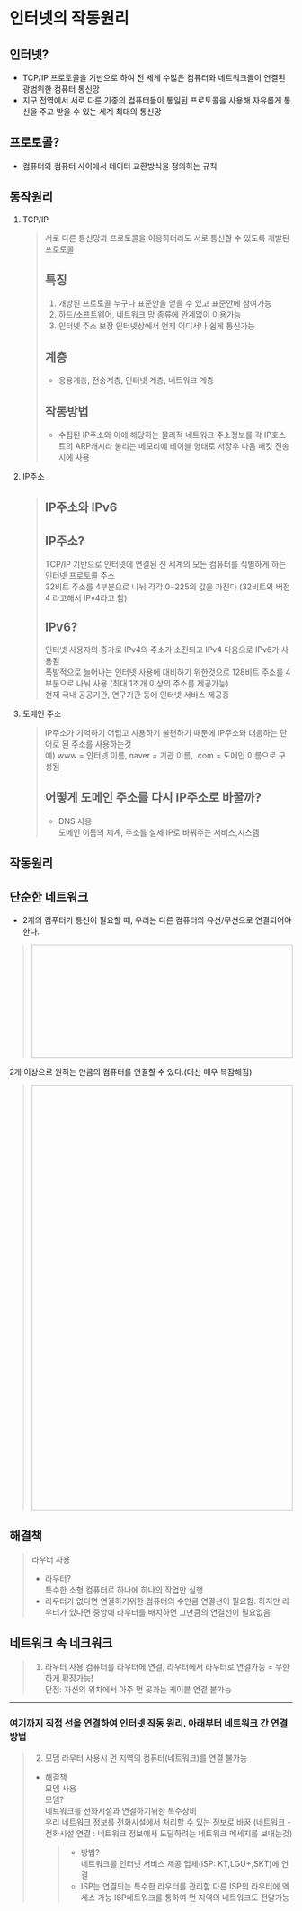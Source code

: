 # 인터넷의 작동원리
## 인터넷?
- TCP/IP 프로토콜을 기반으로 하여 전 세계 수많은 컴퓨터와 네트워크들이 연결된 광범위한 컴퓨터 통신망
- 지구 전역에서 서로 다른 기종의 컴퓨터들이 통일된 프로토콜을 사용해 자유롭게 통신을 주고 받을 수 있는 세계 최대의 통신망

## 프로토콜?
- 컴퓨터와 컴퓨터 사이에서 데이터 교환방식을 정의하는 규칙

## 동작원리
1. TCP/IP 
    >서로 다른 통신망과 프로토콜을 이용하더라도 서로 통신할 수 있도록 개발된 프로토콜
    > ## 특징 
    > 1. 개방된 프로토콜
    >누구나 표준안을 얻을 수 있고 표준안에 참여가능
    >2. 하드/소프트웨어, 네트워크 망 종류에 관계없이 이용가능
    >3. 인터넷 주소 보장
    >인터넷상에서 언제 어디서나 쉽게 통신가능 
    > ## 계층
    >- 응용계층, 전송계층, 인터넷 계층, 네트워크 계층
    > ## 작동방법
    > - 수집된 IP주소와 이에 해당하는 물리적 네트워크 주소정보를 각 IP호스트의 ARP캐시라 불리는 메모리에 테이블 형태로 저장후 다음 패킷 전송시에 사용

2. IP주소 
    > ## IP주소와 IPv6
    > ## IP주소?
    >TCP/IP 기반으로 인터넷에 연결된 전 세계의 모든 컴퓨터를 식별하게 하는 인터넷 프로토콜 주소   
    > 32비트 주소를 4부분으로 나눠 각각 0~225의 값을 가진다 (32비트의 버전 4 라고해서 IPv4라고 함)
    > ## IPv6?
    > 인터넷 사용자의 증가로 IPv4의 주소가 소진되고 IPv4 다음으로 IPv6가 사용됨   
    > 폭발적으로 늘어나는 인터넷 사용에 대비하기 위한것으로
    > 128비트 주소를 4부분으로 나눠 사용 (최대 1조개 이상의 주소를 제공가능)   
    >현재 국내 공공기관, 연구기관 등에 인터넷 서비스 제공중

3. 도메인 주소
    > IP주소가 기억하기 어렵고 사용하기 불편하기 때문에 IP주소와 대응하는 단어로 된 주소를 사용하는것   
    >예) www = 인터넷 이름, naver = 기관 이름, .com = 도메인 이름으로 구성됨
    > ## 어떻게 도메인 주소를 다시 IP주소로 바꿀까?
    > - DNS 사용   
    >   도메인 이름의 체계, 주소를 실제 IP로 바꿔주는 서비스,시스템


    
## 작동원리
 ## 단순한 네트워크
- 2개의 컴푸터가 통신이 필요할 때, 우리는 다른 컴퓨터와 유선/무선으로 연결되어야한다.
> <img scr="https://img1.daumcdn.net/thumb/R1280x0/?scode=mtistory2&fname=https%3A%2F%2Fblog.kakaocdn.net%2Fdn%2FdQgzYe%2FbtqTcQXEZmq%2FKb26sNOu1MnNRI9bQONtx1%2Fimg.png" width ="800px" height ="202px" >

2개 이상으로 원하는 만큼의 컴퓨터를 연결할 수 있다.(대신 매우 복잠해짐)
> <img scr ="https://mdn.mozillademos.org/files/8443/internet-schema-2.png" width ="600px" height = "756px">

## 해결책
>라우터 사용
>- 라우터?   
>특수한 소형 컴퓨터로 하나에 하나의 작업만 실행   
>- 라우터가 없다면 연결하기위한 컴퓨터의 수만큼 연결선이 필요함.   하지만 라우터가 있다면 중앙에 라우터를 배치하면 그만큼의 연결선이 필요없음
## 네트워크 속 네크워크
> 1. 라우터 사용
> 컴퓨터를 라우터에 연결, 라우터에서 라우터로 연결가능 = 무한하게 확장가능!   
단점: 자신의 위치에서 아주 먼 곳과는 케이블 연결 불가능
<hr/>

### 여기까지 직접 선을 연결하여 인터넷 작동 원리. 아래부터 네트워크 간 연결방법

> 2. 모뎀 
> 라우터 사용시 먼 지역의 컴퓨터(네트워크)를 연결 불가능   
>- 해결책   
> 모뎀 사용   
> 모뎀?   
>네트워크를 전화시설과 연결하기위한 특수장비   
>우리 네트워크 정보를 전화시설에서 처리할 수 있는 정보로 바꿈
>(네트워크 - 전화시설 연결 : 네트워크 정보에서 도달하려는 네트워크 메세지를 보내는것)
>   >- 방법?   
>   > 네트워크를 인터넷 서비스 제공 업체(ISP: KT,LGU+,SKT)에 연결
>   > - ISP는 연결되는 특수한 라우터를 관리함   다른 ISP의 라우터에 엑세스 가능   ISP네트워크를 통하여 먼 지역의 네트워크도 전달가능